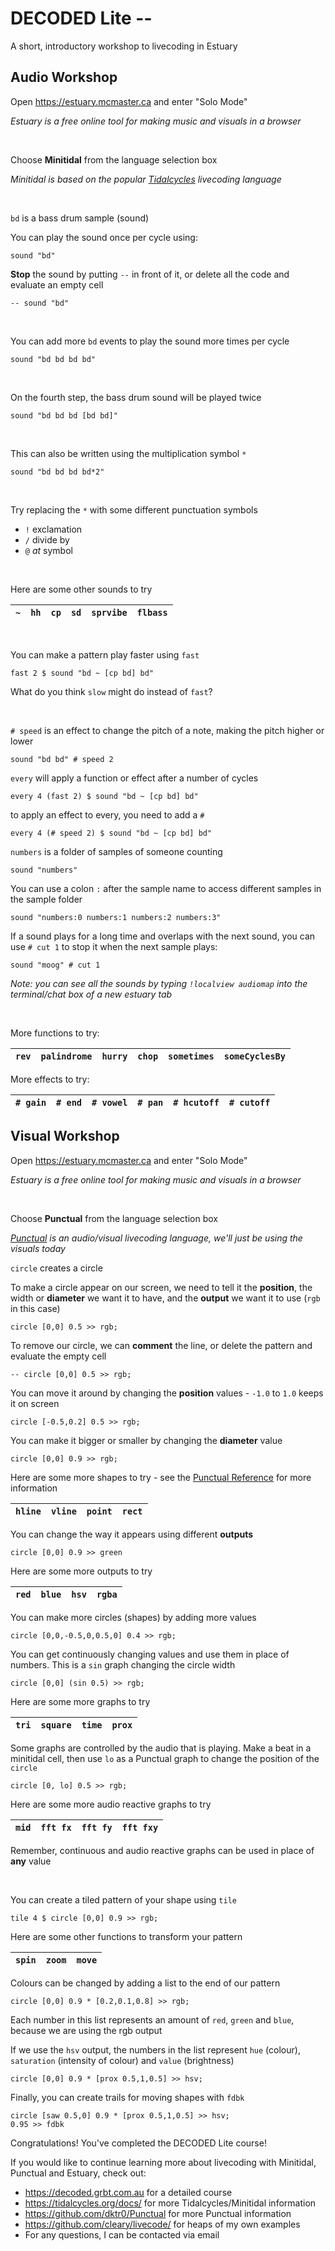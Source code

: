 # DECODED Lite --

A short, introductory workshop to livecoding in Estuary

## Audio Workshop

Open https://estuary.mcmaster.ca and enter "Solo Mode"

*Estuary is a free online tool for making music and visuals in a browser*

&nbsp;

Choose **Minitidal** from the language selection box

*Minitidal is based on the popular [Tidalcycles](https://tidalcycles.org/) livecoding language*

&nbsp;

`bd` is a bass drum sample (sound)

You can play the sound once per cycle using:

```
sound "bd"
```

**Stop** the sound by putting `--` in front of it, or delete all the code and evaluate an empty cell

```
-- sound "bd"
```

&nbsp;

You can add more `bd` events to play the sound more times per cycle

```
sound "bd bd bd bd"
```

&nbsp;

On the fourth step, the bass drum sound will be played twice

```
sound "bd bd bd [bd bd]"
```
&nbsp;

This can also be written using the multiplication symbol `*`

```
sound "bd bd bd bd*2"
```
&nbsp;

Try replacing the `*` with some different punctuation symbols

 - `!` exclamation
 - `/` divide by
 - `@` *at* symbol

&nbsp;

Here are some other sounds to try

| `~` | `hh` | `cp` | `sd` | `sprvibe` | `flbass` |
|-----|------|------|------|-----------|----------|

&nbsp;

You can make a pattern play faster using `fast`

```
fast 2 $ sound "bd ~ [cp bd] bd"
```

What do you think `slow` might do instead of `fast`?

&nbsp;

`# speed` is an effect to change the pitch of a note, making the pitch higher or lower

```
sound "bd bd" # speed 2
```

`every` will apply a function or effect after a number of cycles

```
every 4 (fast 2) $ sound "bd ~ [cp bd] bd"
```

to apply an effect to every, you need to add a `#`

```
every 4 (# speed 2) $ sound "bd ~ [cp bd] bd"
```

`numbers` is a folder of samples of someone counting

```
sound "numbers"
```

You can use a colon `:` after the sample name to access different samples in the sample folder

```
sound "numbers:0 numbers:1 numbers:2 numbers:3"
```

If a sound plays for a long time and overlaps with the next sound, you can use `# cut 1` to stop it when the next sample plays:

```
sound "moog" # cut 1
```

*Note: you can see all the sounds by typing `!localview audiomap` into the terminal/chat box of a new estuary tab*

&nbsp;

More functions to try:

| `rev` | `palindrome` | `hurry` | `chop` | `sometimes` | `someCyclesBy` |
|-------|--------------|---------|--------|-------------|--------------|

More effects to try:

| `# gain` | `# end` | `# vowel` | `# pan` | `# hcutoff` | `# cutoff` |
|----------|---------|-----------|---------|-------------|------------|

## Visual Workshop

Open https://estuary.mcmaster.ca and enter "Solo Mode"

*Estuary is a free online tool for making music and visuals in a browser*

&nbsp;

Choose **Punctual** from the language selection box

*[Punctual](https://github.com/dktr0/Punctual) is an audio/visual livecoding language, we'll just be using the visuals today*

`circle` creates a circle

To make a circle appear on our screen, we need to tell it the **position**, the width or **diameter** we want it to have, and the **output** we want it to use (`rgb` in this case)

```
circle [0,0] 0.5 >> rgb;
```

To remove our circle, we can **comment** the line, or delete the pattern and evaluate the empty cell

```
-- circle [0,0] 0.5 >> rgb;
```

You can move it around by changing the **position** values - `-1.0` to `1.0` keeps it on screen

```
circle [-0.5,0.2] 0.5 >> rgb;
```

You can make it bigger or smaller by changing the **diameter** value

```
circle [0,0] 0.9 >> rgb;
```

Here are some more shapes to try - see the [Punctual Reference](https://github.com/dktr0/Punctual/blob/main/REFERENCE.md) for more information

| `hline` | `vline` | `point` | `rect` |
|---------|---------|---------|--------|

You can change the way it appears using different **outputs**

```
circle [0,0] 0.9 >> green
```

Here are some more outputs to try

| `red` | `blue` | `hsv` | `rgba` |
|---------|--------|-------|--------|


You can make more circles (shapes) by adding more values
```
circle [0,0,-0.5,0,0.5,0] 0.4 >> rgb;
```

You can get continuously changing values and use them in place of numbers. This is a `sin` graph changing the circle width

```
circle [0,0] (sin 0.5) >> rgb;
```

Here are some more graphs to try

| `tri` | `square` | `time` | `prox` |
|-------|----------|--------|--------|


Some graphs are controlled by the audio that is playing. Make a beat in a minitidal cell, then use `lo` as a Punctual graph to change the position of the `circle`

```
circle [0, lo] 0.5 >> rgb;
```

Here are some more audio reactive graphs to try

| `mid` | `fft fx` | `fft fy` | `fft fxy` |
|-------|----------|----------|-----------|

Remember, continuous and audio reactive graphs can be used in place of **any** value

&nbsp;

You can create a tiled pattern of your shape using `tile`

```
tile 4 $ circle [0,0] 0.9 >> rgb;
```

Here are some other functions to transform your pattern

| `spin` | `zoom` | `move` |
|--------|--------|--------|


Colours can be changed by adding a list to the end of our pattern

```
circle [0,0] 0.9 * [0.2,0.1,0.8] >> rgb;
```

Each number in this list represents an amount of `red`, `green` and `blue`, because we are using the rgb output

If we use the `hsv` output, the numbers in the list represent `hue` (colour), `saturation` (intensity of colour) and `value` (brightness)

```
circle [0,0] 0.9 * [prox 0.5,1,0.5] >> hsv;
```

Finally, you can create trails for moving shapes with `fdbk`

```
circle [saw 0.5,0] 0.9 * [prox 0.5,1,0.5] >> hsv;
0.95 >> fdbk
```

Congratulations! You've completed the DECODED Lite course!

If you would like to continue learning more about livecoding with Minitidal, Punctual and Estuary, check out:

 - https://decoded.grbt.com.au for a detailed course
 - https://tidalcycles.org/docs/ for more Tidalcycles/Minitidal information
 - https://github.com/dktr0/Punctual for more Punctual information
 - https://github.com/cleary/livecode/ for heaps of my own examples
 - For any questions, I can be contacted via email
